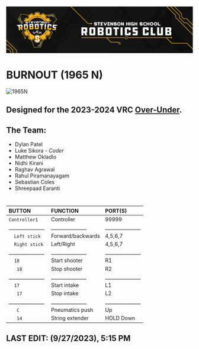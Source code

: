 
![](/media/Stevenson_vex_logo.png "Stevenson Robotics 2021-2022")
# BURNOUT (1965 N)
![](/media/robot.jpg "1965N")
## Designed for the 2023-2024 VRC [Over-Under](https://www.vexrobotics.com/v5/competition/vrc-current-game).

## **The Team:**
- Dylan Patel
- Luke Sikora - *Coder*
- Matthew Okladlo
- Nidhi Kirani
- Raghav Agrawal
- Rahul Piramanayagam
- Sebastian Coles
- Shreepaad Earanti
  
#
|BUTTON            | FUNCTION       | PORT(S)  |
|:---------------|:-----------|:---------|
|`Controller1   `| Controller |   99999  |
|_______________| _______________ | _______________|
|`   Left stick `| Forward/backwards      |  4,5,6,7 |
|`   Right stick `| Left/Right      |  4,5,6,7 |
|_______________| _______________ | _______________|
|`   18    `| Start shooter      |     R1   |
| `    18   `| Stop shooter      |     R2   |
|_______________| _______________ | _______________|
|`   17    `| Start intake      |     L1   |
| `    17   `| Stop intake      |     L2   |
|_______________| _______________ | _______________|
| `    C   `| Pneumatics push     |     Up   |
| `    14   `| String extender      |     HOLD Down   |


## LAST EDIT: (9/27/2023), 5:15 PM 